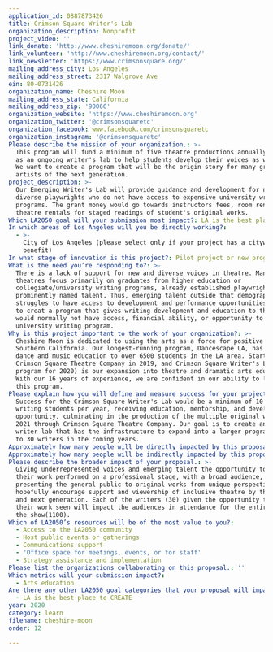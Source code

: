 ```yaml
---
application_id: 0887873426
title: Crimson Square Writer's Lab
organization_description: Nonprofit
project_video: ''
link_donate: 'http://www.cheshiremoon.org/donate/'
link_volunteer: 'http://www.cheshiremoon.org/contact/'
link_newsletter: 'https://www.crimsonsquare.org/'
mailing_address_city: Los Angeles
mailing_address_street: 2317 Walgrove Ave
ein: 80-0731426
organization_name: Cheshire Moon
mailing_address_state: California
mailing_address_zip: '90066'
organization_website: 'https://www.cheshiremoon.org'
organization_twitter: '@crimsonsquaretc'
organization_facebook: www.facebook.com/crimsonsquaretc
organization_instagram: '@crimsonsquaretc'
Please describe the mission of your organization.: >-
  This program will fund a minimum of five theatre productions annually, as well
  as an ongoing writer's lab to help students develop their voices as writers.
  We want to create a program that will be the origin story for many great
  artists of the next generation.
project_description: >-
  Our Emerging Writer's Lab will provide guidance and development for new and
  diverse playwrights who do not have access to expensive university writer's
  programs. The grant money would go towards instructors fees, room rentals and
  theatre rentals for staged readings of student's original works.
Which LA2050 goal will your submission most impact?: LA is the best place to LEARN
In which areas of Los Angeles will you be directly working?:
  - >-
    City of Los Angeles (please select only if your project has a citywide
    benefit)
In what stage of innovation is this project?: Pilot project or new program (testing or implementing a new idea)
What is the need you’re responding to?: >-
  There is a lack of support for new and diverse voices in theatre. Many
  theatres focus primarily on graduates from higher education or
  collegiate/university writing programs, already established playwrights, and
  prominently named talent. Thus, emerging talent outside that demographic
  struggles to have access to development and performance opportunities. We want
  to creat a program that gives writing development and education to those who
  would normally not have access, financial ability, or opportunity to attend a
  university writing program.
Why is this project important to the work of your organization?: >-
  Cheshire Moon is dedicated to using the arts as a force for positive change in
  Southern California. Our longest-running program, Dancescape LA, has provided
  dance and music education to over 6500 students in the LA area. Starting
  Crimson Square Theatre Company in 2019, and Crimson Square Writer's Lab (pilot
  program for 2020) is our expansion into theatre and dramatic arts education.
  With our 16 years of experience, we are confident in our ability to launch
  this program.
Please explain how you will define and measure success for your project.: >-
  Success for the Crimson Square Writer's Lab would be a minimum of 10 new
  writing students per year, receiving education, mentorship, and development
  opportunity, culminating in the production of the multiple original works in
  2021 through Crimson Square Theatre Company. Our goal is to create an ongoing
  writer lab that has the infrastructure to expand into a larger program of up
  to 30 writers in the coming years. 
Approximately how many people will be directly impacted by this proposal?: '30'
Approximately how many people will be indirectly impacted by this proposal?: '1100'
Please describe the broader impact of your proposal.: >-
  Giving underrepresented voices and emerging talent the opportunity to have
  their work performed on a professional stage, with a broad audience, and
  presenting the general public to original works from unique perspectives, will
  hopefully encourage support and viewership of inclusive theatre by the current
  and next generation. Each of the writers (30) given the opportunity to have
  their work seen will impact the audiences in attendance for the entire run of
  the show(1100). 
Which of LA2050’s resources will be of the most value to you?:
  - Access to the LA2050 community
  - Host public events or gatherings
  - Communications support
  - 'Office space for meetings, events, or for staff'
  - Strategy assistance and implementation
Please list the organizations collaborating on this proposal.: ''
Which metrics will your submission impact?:
  - Arts education
Are there any other LA2050 goal categories that your proposal will impact?:
  - LA is the best place to CREATE
year: 2020
category: learn
filename: cheshire-moon
order: 12

---
```

